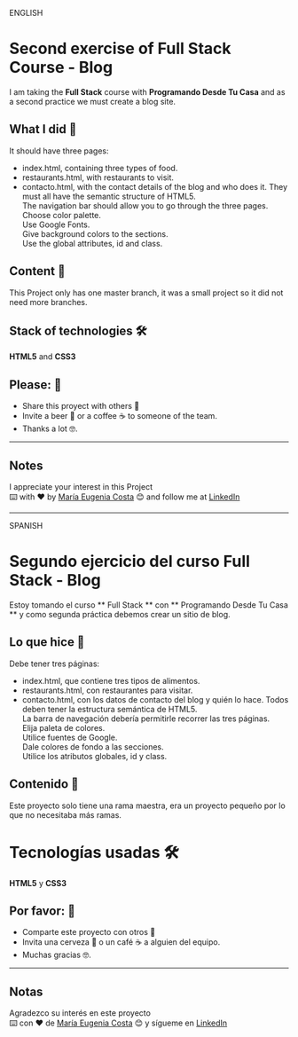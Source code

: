 ENGLISH

# Second exercise of Full Stack Course - Blog

I am taking the **Full Stack** course with **Programando Desde Tu Casa**  and as a second practice we must create a blog site.

## What I did 🚀
It should have three pages:
* index.html, containing three types of food.
* restaurants.html, with restaurants to visit.
* contacto.html, with the contact details of the blog and who does it.
They must all have the semantic structure of HTML5. <br> 
The navigation bar should allow you to go through the three pages. <br>
Choose color palette. <br>
Use Google Fonts. <br>
Give background colors to the sections. <br>
Use the global attributes, id and class.

## Content 🚀
This Project only has one master branch, it was a small project so it did not need more branches.

## Stack of technologies 🛠️

**HTML5** and **CSS3**


## Please: 🎁

* Share this proyect with others 📢
* Invite a beer 🍺 or a coffee ☕  to someone of the team. 
* Thanks a lot 🤓.

---
## Notes
I appreciate your interest in this Project <br/>
⌨️ with ❤️ by [María Eugenia Costa](https://github.com/eugenia1984) 😊 and follow me at [LinkedIn]( http://www.linkedin.com/in/maríaeugeniacosta) 

---

SPANISH

# Segundo ejercicio del curso Full Stack - Blog

Estoy tomando el curso ** Full Stack ** con ** Programando Desde Tu Casa ** y como segunda práctica debemos crear un sitio de blog.

## Lo que hice 🚀
Debe tener tres páginas:
* index.html, que contiene tres tipos de alimentos.
* restaurants.html, con restaurantes para visitar.
* contacto.html, con los datos de contacto del blog y quién lo hace.
Todos deben tener la estructura semántica de HTML5. <br>
La barra de navegación debería permitirle recorrer las tres páginas. <br>
Elija paleta de colores. <br>
Utilice fuentes de Google. <br>
Dale colores de fondo a las secciones. <br>
Utilice los atributos globales, id y class.

## Contenido 🚀
Este proyecto solo tiene una rama maestra, era un proyecto pequeño por lo que no necesitaba más ramas.

# Tecnologías usadas 🛠️

**HTML5** y **CSS3**


## Por favor: 🎁

* Comparte este proyecto con otros 📢
* Invita una cerveza 🍺 o un café ☕ a alguien del equipo.
* Muchas gracias 🤓.

---
## Notas
Agradezco su interés en este proyecto <br/>
⌨️ con ❤️ de [María Eugenia Costa](https://github.com/eugenia1984) 😊 y sígueme en [LinkedIn](http://www.linkedin.com/in/maríaeugeniacosta)
